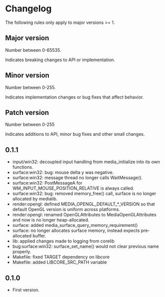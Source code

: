 Changelog
=========

The following rules only apply to major versions >= 1.

## Major version
Number between 0-65535.

Indicates breaking changes to API or implementation.

## Minor version
Number between 0-255.

Indicates implementation changes or bug fixes that affect behavior.

## Patch version
Number between 0-255

Indicates additions to API, minor bug fixes and other small changes.

0.1.1
-----
- input/win32: decoupled input handling from media_initialize into its own functions.
- surface:win32: bug: mouse delta y was negative.
- surface:win32: message thread no longer calls WaitMessage().
- surface:win32: PostMessageA for WM_INPUT_MOUSE_POSITION_RELATIVE is always called.
- surface:win32: bug: removed memory_free() call, surface is no longer allocated by medialib.
- render:opengl: defined MEDIA_OPENGL_DEFAULT_*_VERSION so that default OpenGL version is uniform across platforms.
- render:opengl: renamed OpenGLAttributes to MediaOpenGLAttributes and now is no longer heap-allocated.
- surface: added media_surface_query_memory_requirement()
- surface: no longer allocates surface memory, instead expects pre-allocated buffer.
- lib: applied changes made to logging from corelib
- bug:surface:win32: surface_set_name() would not clear previous name properly.
- Makefile: fixed TARGET dependency on libcore
- Makefile: added LIBCORE_SRC_PATH variable

0.1.0
------
- First version.

